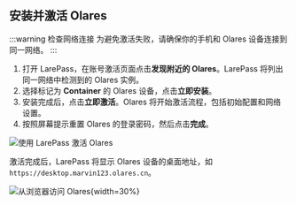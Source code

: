 ## 安装并激活 Olares
:::warning 检查网络连接
为避免激活失败，请确保你的手机和 Olares 设备连接到同一网络。
:::

1. 打开 LarePass，在账号激活页面点击**发现附近的 Olares**。LarePass 将列出同一网络中检测到的 Olares 实例。
2. 选择标记为 **Container** 的 Olares 设备，点击**立即安装**。
3. 安装完成后，点击**立即激活**。Olares 将开始激活流程，包括初始配置和网络设置。
4. 按照屏幕提示重置 Olares 的登录密码，然后点击**完成**。

![使用 LarePass 激活 Olares](/images/zh/manual/get-started/activate-olares-mdns.png#bordered)

激活完成后，LarePass 将显示 Olares 设备的桌面地址，如 `https://desktop.marvin123.olares.cn`。

![从浏览器访问 Olares](/images/zh/manual/get-started/access-olares-via-browser.png#bordered){width=30%}

<!--@include: ./log-in-to-olares.md-->